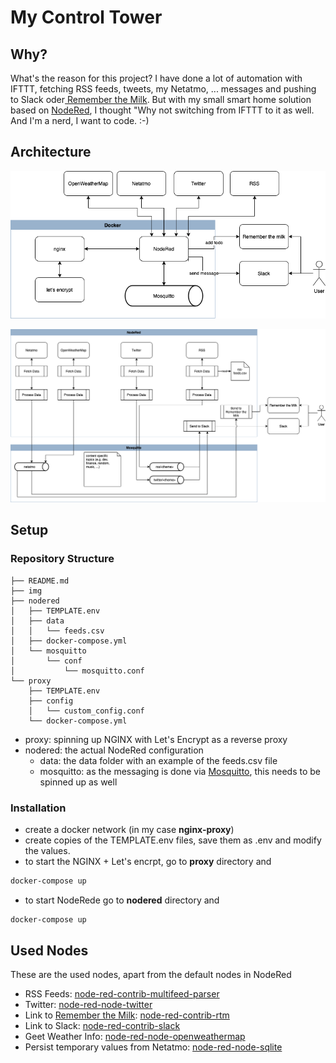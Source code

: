 # My Control Tower

## Why?

What's the reason for this project? I have done a lot of automation with IFTTT, fetching RSS feeds, tweets, my Netatmo, ... messages and pushing to Slack oder[ Remember the Milk](http://rememberthemilk.com/).  But with my small smart home solution based on [NodeRed](https://nodered.org), I thought "Why not switching from IFTTT to it as well.
And I'm a nerd, I want to code. :-)

## Architecture

![Overview](img/architecture-overview.png)

![Messaging](img/architecture-Messaging.png)

## Setup

### Repository Structure

```
├── README.md
├── img
├── nodered
│   ├── TEMPLATE.env
│   ├── data
│   │   └── feeds.csv
│   ├── docker-compose.yml
│   └── mosquitto
│       └── conf
│           └── mosquitto.conf
└── proxy
    ├── TEMPLATE.env
    ├── config
    │   └── custom_config.conf
    └── docker-compose.yml
```

* proxy: spinning up NGINX with Let's Encrypt as a reverse proxy
* nodered: the actual NodeRed configuration
  * data: the data folder with an example of the feeds.csv file
  * mosquitto: as the messaging is done via [Mosquitto](https://mosquitto.org), this needs to be spinned up as well

### Installation

* create a docker network (in my case __nginx-proxy__)
* create copies of the TEMPLATE.env files, save them as .env and modify the values.
* to start the NGINX + Let's encrpt, go to __proxy__ directory and

```bash
docker-compose up
```

* to start NodeRede go to __nodered__ directory and

```bash
docker-compose up
```

## Used Nodes

These are the used nodes, apart from the default nodes in NodeRed

* RSS Feeds: [node-red-contrib-multifeed-parser](https://www.npmjs.com/package/node-red-contrib-multifeed-parser)
* Twitter: [node-red-node-twitter](https://flows.nodered.org/node/node-red-node-twitter)
* Link to [Remember the Milk](http://rememberthemilk.com/): [node-red-contrib-rtm](https://flows.nodered.org/node/node-red-contrib-rtm)
* Link to Slack: [node-red-contrib-slack](https://flows.nodered.org/node/node-red-contrib-slack)
* Geet Weather Info: [node-red-node-openweathermap](https://flows.nodered.org/node/node-red-node-openweathermap)
* Persist temporary values from Netatmo: [node-red-node-sqlite](https://flows.nodered.org/node/node-red-node-sqlite)
